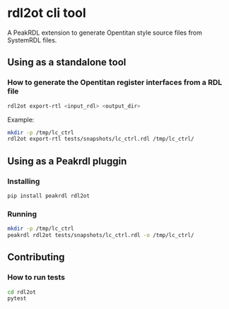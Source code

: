# rdl2ot cli tool
A PeakRDL extension to generate Opentitan style source files from SystemRDL files.

## Using as a standalone tool
### How to generate the Opentitan register interfaces from a RDL file
```sh
rdl2ot export-rtl <input_rdl> <output_dir>
```

Example:
```sh
mkdir -p /tmp/lc_ctrl
rdl2ot export-rtl tests/snapshots/lc_ctrl.rdl /tmp/lc_ctrl/
```

## Using as a Peakrdl pluggin 
### Installing
```sh
pip install peakrdl rdl2ot
```
### Running
```sh
mkdir -p /tmp/lc_ctrl
peakrdl rdl2ot tests/snapshots/lc_ctrl.rdl -o /tmp/lc_ctrl/
```

## Contributing
### How to run tests
```sh
cd rdl2ot
pytest
```

